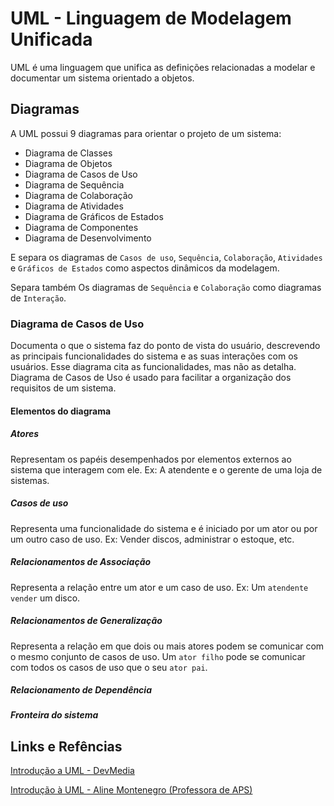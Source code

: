 # UML - Linguagem de Modelagem Unificada
UML é uma linguagem que unifica as definições relacionadas a modelar e documentar um sistema orientado a objetos.

## Diagramas
A UML possui 9 diagramas para orientar o projeto de um sistema:
- Diagrama de Classes
- Diagrama de Objetos
- Diagrama de Casos de Uso
- Diagrama de Sequência
- Diagrama de Colaboração
- Diagrama de Atividades
- Diagrama de Gráficos de Estados
- Diagrama de Componentes
- Diagrama de Desenvolvimento

E separa os diagramas de `Casos de uso`, `Sequência`, `Colaboração`, `Atividades` e `Gráficos de Estados` como aspectos dinâmicos da modelagem.

Separa também Os diagramas de `Sequência` e `Colaboração` como diagramas de `Interação`.
### Diagrama de Casos de Uso
Documenta o que o sistema faz do ponto de vista do usuário, descrevendo as principais funcionalidades do sistema e as suas interações com os usuários. Esse diagrama cita as funcionalidades, mas não as detalha.
Diagrama de Casos de Uso é usado para facilitar a organização dos requisitos de um sistema.
#### Elementos do diagrama
##### Atores
Representam os papéis desempenhados por elementos externos ao sistema que interagem com ele.
Ex: A atendente e o gerente de uma loja de sistemas.
##### Casos de uso
Representa uma funcionalidade do sistema e é iniciado por um ator ou por um outro caso de uso.
Ex: Vender discos, administrar o estoque, etc.
##### Relacionamentos de Associação
Representa a relação entre um ator e um caso de uso. 
Ex: Um `atendente` `vender` um disco.
##### Relacionamentos de Generalização
Representa a relação em que dois ou mais atores podem se comunicar com o mesmo conjunto de casos de uso.
Um `ator filho` pode se comunicar com todos os casos de uso que o seu `ator pai`.
##### Relacionamento de Dependência

##### Fronteira do sistema

## Links e Refências
[Introdução a UML - DevMedia](https://www.devmedia.com.br/introducao-a-uml/6928)

[Introdução à UML - Aline Montenegro (Professora de APS)](https://drive.google.com/file/d/1HGbnzF_4nARzXbaBVamn27yDSymQHvnD/view)

